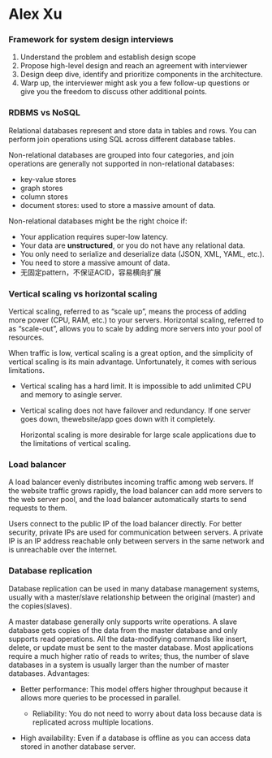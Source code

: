 
# Alex Xu

### Framework for system design interviews

1. Understand the problem and establish design scope
2. Propose high-level design and reach an agreement with interviewer
3. Design deep dive, identify and prioritize components in the architecture.
4. Warp up, the interviewer might ask you a few follow-up questions or give you the freedom to discuss other additional points. 

### RDBMS vs NoSQL

Relational databases represent and store data in tables and rows. You can perform join
operations using SQL across different database tables.

Non-relational databases are grouped into four categories, and join operations are generally not supported in non-relational databases: 

- key-value stores
- graph stores
- column stores
- document stores: used to store a massive amount of data.

Non-relational databases might be the right choice if:

- Your application requires super-low latency.
- Your data are **unstructured**, or you do not have any relational data.
- You only need to serialize and deserialize data (JSON, XML, YAML, etc.).
- You need to store a massive amount of data.
- 无固定pattern，不保证ACID，容易横向扩展

### Vertical scaling vs horizontal scaling


Vertical scaling, referred to as “scale up”, means the process of adding more power (CPU, RAM, etc.) to your servers. Horizontal scaling, referred to as “scale-out”, allows you to scale by adding more servers into your pool of resources.


When traffic is low, vertical scaling is a great option, and the simplicity of vertical scaling is its main advantage. Unfortunately, it comes with serious limitations.

- Vertical scaling has a hard limit. It is impossible to add unlimited CPU and memory to asingle server.

- Vertical scaling does not have failover and redundancy. If one server goes down, thewebsite/app goes down with it completely.

  Horizontal scaling is more desirable for large scale applications due to the limitations of vertical scaling.

### Load balancer

A load balancer evenly distributes incoming traffic among web servers. If the website traffic grows rapidly, the load balancer can add more servers to the web server pool, and the load balancer automatically starts to send requests to them.

Users connect to the public IP of the load balancer directly. For better security, private IPs are used for communication between servers. A private IP is an IP address reachable only between servers in the same network and is unreachable over the internet.

### Database replication

Database replication can be used in many database management systems, usually with a master/slave relationship between the original (master) and the copies(slaves).

A master database generally only supports write operations. A slave database gets copies of the data from the master database and only supports read operations. All the data-modifying commands like insert, delete, or update must be sent to the master database. Most applications require a much higher ratio of reads to writes; thus, the number of slave databases in a system is usually larger than the number of master databases. Advantages:

- Better performance: This model offers higher throughput because it allows more queries to be processed in parallel.

  - Reliability: You do not need to worry about data loss because data is replicated across multiple locations.

- High availability: Even if a database is offline as you can access data stored in another database
  server.


  ​			
